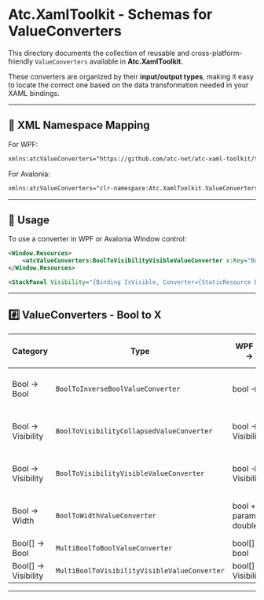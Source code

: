 # Atc.XamlToolkit - Schemas for ValueConverters

This directory documents the collection of reusable and cross-platform-friendly `ValueConverters` available in **Atc.XamlToolkit**.

These converters are organized by their **input/output types**, making it easy to locate the correct one based on the data transformation needed in your XAML bindings.

---

## 📜 XML Namespace Mapping

For WPF:

```xml
xmlns:atcValueConverters="https://github.com/atc-net/atc-xaml-toolkit/tree/main/schemas/value-converters"
```

For Avalonia:

```xml
xmlns:atcValueConverters="clr-namespace:Atc.XamlToolkit.ValueConverters;assembly=Atc.XamlToolkit.Avalonia"
```

---

## 🧹 Usage

To use a converter in WPF or Avalonia Window control:

```xml
<Window.Resources>
    <atcValueConverters:BoolToVisibilityVisibleValueConverter x:Key="BoolToVisibilityVisibleValueConverter" />
</Window.Resources>

<StackPanel Visibility="{Binding IsVisible, Converter={StaticResource BoolToVisibilityVisibleValueConverter}}" />
```

---

## #️⃣ ValueConverters - Bool to X

| Category            | Type                                         | WPF From → To              | WPF Convert Example               | Avalonia From → To       | Avalonia Convert Example    |
|---------------------|----------------------------------------------|----------------------------|-----------------------------------|--------------------------|-----------------------------|
| Bool → Bool         | `BoolToInverseBoolValueConverter`            | bool → bool                | True → False, False → True        | bool → bool              | True → False, False → True  |
| Bool → Visibility   | `BoolToVisibilityCollapsedValueConverter`    | bool → Visibility          | True → Collapsed, False → Visible | ❌                      | ❌                          |
| Bool → Visibility   | `BoolToVisibilityVisibleValueConverter`      | bool → Visibility          | True → Visible, False → Collapsed | bool → bool (IsVisible) | true → true, False → false  |
| Bool → Width        | `BoolToWidthValueConverter`                  | bool + param → double/Auto | true, 10 → 10, true, Auto → Auto  | ❌                      | ❌                         |
| Bool[] → Bool       | `MultiBoolToBoolValueConverter`              | bool[] → bool              | All True → True                   | ❌                      | ❌                         |
| Bool[] → Visibility | `MultiBoolToVisibilityVisibleValueConverter` | bool[] → Visibility        | All True → Visible                | ❌                      | ❌                         |

---
